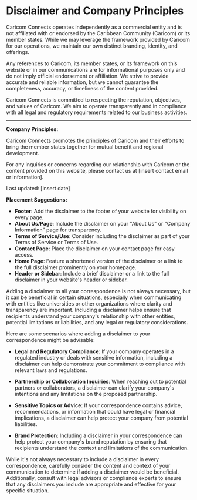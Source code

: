 # Disclaimer and Company Principles

Caricom Connects operates independently as a commercial entity and is not affiliated with or endorsed by the Caribbean Community (Caricom) or its member states. While we may leverage the framework provided by Caricom for our operations, we maintain our own distinct branding, identity, and offerings.

Any references to Caricom, its member states, or its framework on this website or in our communications are for informational purposes only and do not imply official endorsement or affiliation. We strive to provide accurate and reliable information, but we cannot guarantee the completeness, accuracy, or timeliness of the content provided.

Caricom Connects is committed to respecting the reputation, objectives, and values of Caricom. We aim to operate transparently and in compliance with all legal and regulatory requirements related to our business activities.

---

**Company Principles:**

Caricom Connects promotes the principles of Caricom and their efforts to bring the member states together for mutual benefit and regional development.

For any inquiries or concerns regarding our relationship with Caricom or the content provided on this website, please contact us at [insert contact email or information].

Last updated: [insert date]


**Placement Suggestions:**

- **Footer**: Add the disclaimer to the footer of your website for visibility on every page.
- **About Us/Page**: Include the disclaimer on your "About Us" or "Company Information" page for transparency.
- **Terms of Service/Use**: Consider including the disclaimer as part of your Terms of Service or Terms of Use.
- **Contact Page**: Place the disclaimer on your contact page for easy access.
- **Home Page**: Feature a shortened version of the disclaimer or a link to the full disclaimer prominently on your homepage.
- **Header or Sidebar**: Include a brief disclaimer or a link to the full disclaimer in your website's header or sidebar.

Adding a disclaimer to all your correspondence is not always necessary, but it can be beneficial in certain situations, especially when communicating with entities like universities or other organizations where clarity and transparency are important. Including a disclaimer helps ensure that recipients understand your company's relationship with other entities, potential limitations or liabilities, and any legal or regulatory considerations.

Here are some scenarios where adding a disclaimer to your correspondence might be advisable:

- **Legal and Regulatory Compliance**: If your company operates in a regulated industry or deals with sensitive information, including a disclaimer can help demonstrate your commitment to compliance with relevant laws and regulations.

- **Partnership or Collaboration Inquiries**: When reaching out to potential partners or collaborators, a disclaimer can clarify your company's intentions and any limitations on the proposed partnership.

- **Sensitive Topics or Advice**: If your correspondence contains advice, recommendations, or information that could have legal or financial implications, a disclaimer can help protect your company from potential liabilities.

- **Brand Protection**: Including a disclaimer in your correspondence can help protect your company's brand reputation by ensuring that recipients understand the context and limitations of the communication.

While it's not always necessary to include a disclaimer in every correspondence, carefully consider the content and context of your communication to determine if adding a disclaimer would be beneficial. Additionally, consult with legal advisors or compliance experts to ensure that any disclaimers you include are appropriate and effective for your specific situation.
